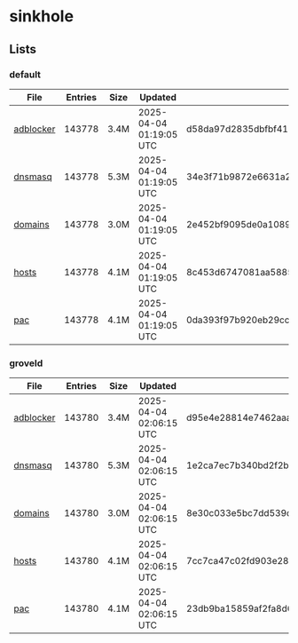 # sinkhole

## Lists

### default

|File|Entries|Size|Updated|Hash|
|-|-|-|-|-|
|[adblocker](https://raw.githubusercontent.com/groveld/sinkhole/lists/default/adblocker.txt)|143778|3.4M|2025-04-04 01:19:05 UTC|d58da97d2835dbfbf41bc35cf1a70c12a696411a6762b57618a09a55805c9c8c|
|[dnsmasq](https://raw.githubusercontent.com/groveld/sinkhole/lists/default/dnsmasq.txt)|143778|5.3M|2025-04-04 01:19:05 UTC|34e3f71b9872e6631a25762a177d5f6687a7b2db167b2d121eb62620ab72a999|
|[domains](https://raw.githubusercontent.com/groveld/sinkhole/lists/default/domains.txt)|143778|3.0M|2025-04-04 01:19:05 UTC|2e452bf9095de0a1089c58775eb01a56a7566e5a4d0ff5d6adda8465b5dcd60d|
|[hosts](https://raw.githubusercontent.com/groveld/sinkhole/lists/default/hosts.txt)|143778|4.1M|2025-04-04 01:19:05 UTC|8c453d6747081aa58851f69d5ac836bd8f4f564b0b29609bdcf149af1c58fc70|
|[pac](https://raw.githubusercontent.com/groveld/sinkhole/lists/default/pac.txt)|143778|4.1M|2025-04-04 01:19:05 UTC|0da393f97b920eb29ccf0e9ea828c5e49b52277085329d6081774720c34ccdad|

### groveld

|File|Entries|Size|Updated|Hash|
|-|-|-|-|-|
|[adblocker](https://raw.githubusercontent.com/groveld/sinkhole/lists/groveld/adblocker.txt)|143780|3.4M|2025-04-04 02:06:15 UTC|d95e4e28814e7462aaab16818b7526697e68ced790d76f59671491ddd9697399|
|[dnsmasq](https://raw.githubusercontent.com/groveld/sinkhole/lists/groveld/dnsmasq.txt)|143780|5.3M|2025-04-04 02:06:15 UTC|1e2ca7ec7b340bd2f2b40bc64553a6bf1095930689ee4cd5c4faac48dfddf90f|
|[domains](https://raw.githubusercontent.com/groveld/sinkhole/lists/groveld/domains.txt)|143780|3.0M|2025-04-04 02:06:15 UTC|8e30c033e5bc7dd539ceca1706a331f866106219597eed1e02939016d2049ce0|
|[hosts](https://raw.githubusercontent.com/groveld/sinkhole/lists/groveld/hosts.txt)|143780|4.1M|2025-04-04 02:06:15 UTC|7cc7ca47c02fd903e28d26b67e03436134b3ae24344f6f9d5db1b26f80776560|
|[pac](https://raw.githubusercontent.com/groveld/sinkhole/lists/groveld/pac.txt)|143780|4.1M|2025-04-04 02:06:15 UTC|23db9ba15859af2fa8d6a38b80d17b84113e3267f126a050a8615c71cb9a28ee|
